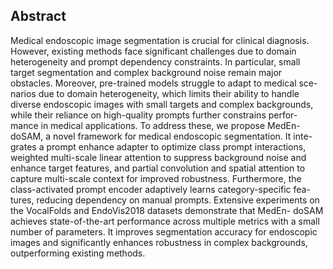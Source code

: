 ## Abstract 
Medical endoscopic image segmentation is crucial for clinical
diagnosis. However, existing methods face significant challenges due to
domain heterogeneity and prompt dependency constraints. In particular,
small target segmentation and complex background noise remain major
obstacles. Moreover, pre-trained models struggle to adapt to medical sce-
narios due to domain heterogeneity, which limits their ability to handle
diverse endoscopic images with small targets and complex backgrounds,
while their reliance on high-quality prompts further constrains perfor-
mance in medical applications. To address these, we propose MedEn-
doSAM, a novel framework for medical endoscopic segmentation. It inte-
grates a prompt enhance adapter to optimize class prompt interactions,
weighted multi-scale linear attention to suppress background noise and
enhance target features, and partial convolution and spatial attention to
capture multi-scale context for improved robustness. Furthermore, the
class-activated prompt encoder adaptively learns category-specific fea-
tures, reducing dependency on manual prompts. Extensive experiments
on the VocalFolds and EndoVis2018 datasets demonstrate that MedEn-
doSAM achieves state-of-the-art performance across multiple metrics
with a small number of parameters. It improves segmentation accuracy
for endoscopic images and significantly enhances robustness in complex
backgrounds, outperforming existing methods.
